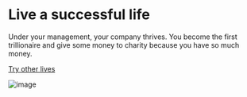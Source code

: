 # Live a successful life
Under your management, your company thrives. You become the first trillionaire and give some money to charity because you have so much money.

[Try other lives](../home.md)

![image](https://github.com/keithh9704/sep10-cyoa-stuck-in-a-video-game/assets/146886714/31e099f6-b715-4200-8bdd-c30c39d646dd)


